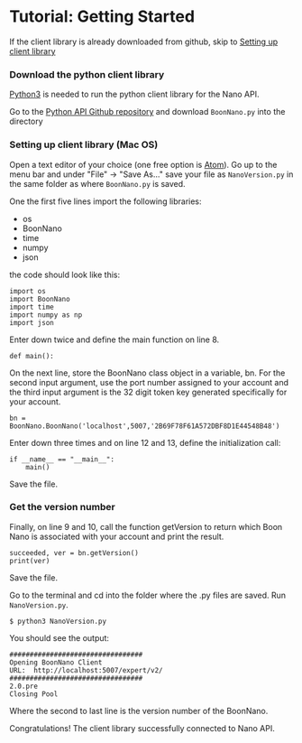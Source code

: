 # Tutorial: Getting Started

If the client library is already downloaded from github, skip to [Setting up client library](#setup)

### Download the python client library
[Python3](https://programwithus.com/learn-to-code/install-python3-mac/) is needed to run the python client library for the Nano API.

Go to the [Python API Github repository](github.com) and download `BoonNano.py` into the directory

### Setting up client library (Mac OS)
Open a text editor of your choice (one free option is [Atom](https://atom.io/)). Go up to the menu bar and under "File" -> "Save As..." save your file as `NanoVersion.py` in the same folder as where `BoonNano.py` is saved.

One the first five lines import the following libraries:
- os
- BoonNano
- time
- numpy
- json

the code should look like this:
```
import os
import BoonNano
import time
import numpy as np
import json
```

Enter down twice and define the main function on line 8.
```
def main():
```

On the next line, store the BoonNano class object in a variable, bn. For the second input argument, use the port number assigned to your account and the third input argument is the 32 digit token key generated specifically for your account.
```
bn = BoonNano.BoonNano('localhost',5007,'2B69F78F61A572DBF8D1E44548B48')
```
Enter down three times and on line 12 and 13, define the initialization call:
```
if __name__ == "__main__":
    main()
```

Save the file.

### Get the version number
Finally, on line 9 and 10, call the function getVersion to return which Boon Nano is associated with your account and print the result.
```
succeeded, ver = bn.getVersion()
print(ver)
```

Save the file.

Go to the terminal and cd into the folder where the .py files are saved. Run `NanoVersion.py`.
```
$ python3 NanoVersion.py
```
You should see the output:
```
#################################
Opening BoonNano Client
URL:  http://localhost:5007/expert/v2/
#################################
2.0.pre
Closing Pool
```
Where the second to last line is the version number of the BoonNano.

Congratulations! The client library successfully connected to Nano API.
